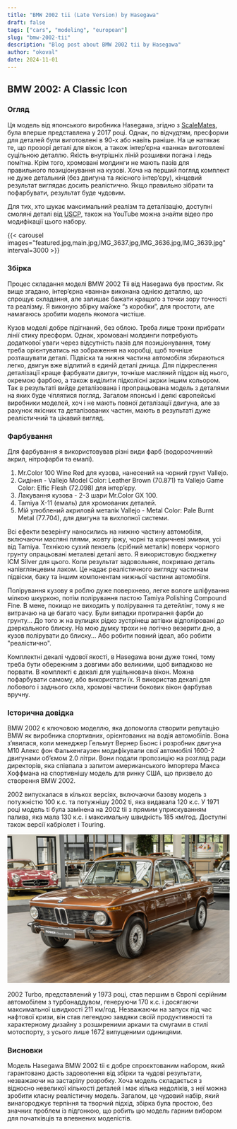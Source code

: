 ```yaml
---
title: "BMW 2002 tii (Late Version) by Hasegawa"
draft: false
tags: ["cars", "modeling", "european"]
slug: "bmw-2002-tii"
description: "Blog post about BMW 2002 tii by Hasegawa"
author: "okoval"
date: 2024-11-01
---
```

## BMW 2002: A Classic Icon

### Огляд 

Ця модель від японського виробника Hasegawa, згідно з [ScaleMates](https://www.scalemates.com/kits/hasegawa-21123-bmw-2002-tii--1076548), була вперше представлена у 2017 році. Однак, по відчудтям, пресформи для деталей були виготовлені в 90-х або навіть раніше. На це натякає те, що прозорі деталі для вікон, а також інтер’єрна «ванна» виготовлені суцільною деталлю. Якість внутрішніх ліній розшивки погана і ледь помітна. Крім того, хромовані молдинги не мають пазів для правильного позиціонування на кузові. Хоча на перший погляд комплект не дуже детальний (без двигуна та якісного інтерʼєру), кінцевий результат виглядає досить реалістично. Якщо правильно зібрати та пофарбувати, результат буде чудовим.

Для тих, хто шукає максимальний реалізм та деталізацію, доступні смоляні деталі від [USCP](https://uscp-ua.com/index.php?route=product/search&search=bmw%202002), також на YouTube можна знайти відео про модифікації цього набору.

{{< carousel images="featured.jpg,main.jpg,IMG_3637.jpg,IMG_3636.jpg,IMG_3639.jpg" interval=3000 >}}

### Збірка

Процес складання моделі BMW 2002 Tii від Hasegawa був простим. Як вище згадано, інтер’єрна «ванна» виконана однією деталлю, що спрощує складання, але залишає бажати кращого з точки зору точності та реалізму. Я виконую збірку майже “з коробки”, для простоти, але намагаюсь зробити модель якомога чистіше.

Кузов моделі добре підігнаний, без облою. Треба лише трохи прибрати лінії стику пресформ. Однак, хромовані молдинги потребують додаткової уваги через відсутність пазів для позиціонування, тому треба орієнтуватись на зображення на коробці, щоб точніше розташувати деталі. Підвіска та нижня частина автомобіля збираються легко, двигун вже відлитий в єдиній деталі днища. Для підкреслення деталізації краще фарбувати двигун, точніше масляний піддон від нього, окремою фарбою, а також виділити підколісні акрки іншим кольором. Так в результаті вийде деталізована і пропрацьована модель з деталями на яких буде чіплятися погляд. Загалом японські і деякі європейські виробники моделей, хоч і не мають повної деталізації двигуна, але за рахунок якісних та деталізованих частин, мають в результаті дуже реалістичний та цікавий вигляд.

### Фарбування

Для фарбування я використовував різні види фарб (водорозчинний акрил, нітрофарби та емалі).
1. Mr.Color 100 Wine Red для кузова, нанесений на чорний грунт Vallejo. 
2. Сидіння - Vallejo Model Color: Leather Brown (70.871) та Vallejo Game Color: Elfic Flesh (72.098) для інтер’єру. 
3. Лакування кузова - 2-3 шари Mr.Color GX 100. 
4. Tamiya X-11 (емаль) для хромованих деталей.
5. Мій улюблений акриловй металік Vallejo - Metal Color: Pale Burnt Metal (77.704), для двигуна та вихлопної системи.

Всі ефекти везерінгу наносились на нижню частину автомобіля, включаючи масляні плями, жовту іржу, чорні та коричневі змивки, усі від Tamiya. Технікою сухий пензель (срібний металік) поверх чорного грунту опрацьовані металеві деталі авто. Я використовую бюджетну ICM Silver для цього. Коли результат задовольняє, покриваю деталь напівглянцевим лаком. Це надає реалістичного вигляду частинам підвіски, баку та іншим компонентам нижньої частини автомобіля.

Полірування кузову я роблю дуже поверхнево, легке вологе шліфування мілкою шкуркою, потім полірування пастою Tamiya Polishing Compound Fine. В мене, покищо не виходить у полірування та детейлінг, тому я не витрачаю на це багато часу. Були випадки протирання фарби до грунту... До того ж на вулицях рідко зустрінеш автівки відполіровані до дзеркального блиску. На мою думку трохи не логічно везерити дно, а кузов полірувати до блиску... Або робити повний ідеал, або робити "реалістично".

Комплектні декалі чудової якості, в Hasegawa вони дуже тонкі, тому треба бути обережним з довгими або великими, щоб випадково не порвати. В комплекті є декалі для ущільнювача вікон. Можна пофарбувати самому, або використати їх. Я використав декалі для лобового і заднього скла, хромові частини бокових вікон фарбував вручну.

### Історична довідка

BMW 2002 є ключовою моделлю, яка допомогла створити репутацію BMW як виробника спортивних, орієнтованих на водія автомобілів. Вона з’явилася, коли менеджер Гельмут Вернер Бьонс і розробник двигуна M10 Алекс фон Фалькенгаузен модифікували свої автомобілі 1600-2 двигунами об’ємом 2.0 літри. Вони подали пропозицію на розгляд ради директорів, яка співпала з запитом американського імпортера Макса Хоффмана на спортивнішу модель для ринку США, що призвело до створення BMW 2002.

2002 випускалася в кількох версіях, включаючи базову модель з потужністю 100 к.с. та потужнішу 2002 ti, яка видавала 120 к.с. У 1971 році модель ti була замінена на 2002 tii з прямим уприскуванням палива, яка мала 130 к.с. і максимальну швидкість 185 км/год. Доступні також версії кабріолет і Touring.

![BMW 2002 ROSIER Classic](BMW-2002tii-real.jpg)

2002 Turbo, представлений у 1973 році, став першим в Європі серійним автомобілем з турбонаддувом, генеруючи 170 к.с. і досягаючи максимальної швидкості 211 км/год. Незважаючи на запуск під час нафтової кризи, він став легендою завдяки своїй продуктивності та характерному дизайну з розширеними арками та смугами в стилі мотоспорту, з усього лише 1672 випущеними одиницями.

### Висновки

Модель Hasegawa BMW 2002 tii є добре спроєктованим набором, який гарантовано дасть задоволення від збірки та чудові результати, незважаючи на застарілу розробку. Хоча модель складається з відносно невеликої кількості деталей і має кілька недоліків, з неї можна зробити класну реалістичну модель. Загалом, це чудовий набір, який винагороджує терпіння та творчий підхід, збірка була простою, без значних проблем із підгонкою, що робить цю модель гарним вибором для початківців та впевнених моделістів.


